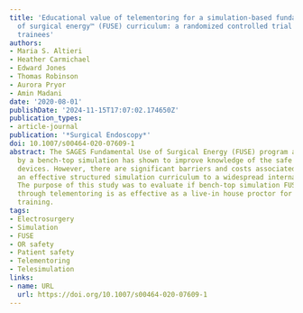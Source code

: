 ```yaml
---
title: 'Educational value of telementoring for a simulation-based fundamental use
  of surgical energy™ (FUSE) curriculum: a randomized controlled trial in surgical
  trainees'
authors:
- Maria S. Altieri
- Heather Carmichael
- Edward Jones
- Thomas Robinson
- Aurora Pryor
- Amin Madani
date: '2020-08-01'
publishDate: '2024-11-15T17:07:02.174650Z'
publication_types:
- article-journal
publication: '*Surgical Endoscopy*'
doi: 10.1007/s00464-020-07609-1
abstract: The SAGES Fundamental Use of Surgical Energy (FUSE) program accompanied
  by a bench-top simulation has shown to improve knowledge of the safe use of energy
  devices. However, there are significant barriers and costs associated with delivering
  an effective structured simulation curriculum to a widespread international audience.
  The purpose of this study was to evaluate if bench-top simulation FUSE curriculum
  through telementoring is as effective as a live-in house proctor for electrosurgical
  training.
tags:
- Electrosurgery
- Simulation
- FUSE
- OR safety
- Patient safety
- Telementoring
- Telesimulation
links:
- name: URL
  url: https://doi.org/10.1007/s00464-020-07609-1
---
```

